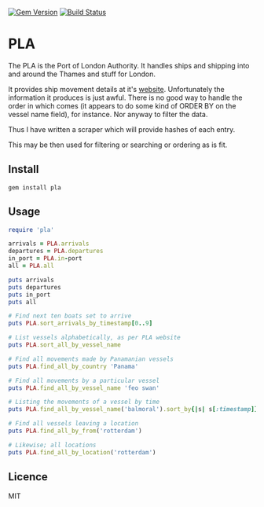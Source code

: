 [![Gem Version](https://badge.fury.io/rb/pla.svg)](https://badge.fury.io/rb/pla)
[![Build Status](https://travis-ci.org/jspc/pla.svg?branch=master)](https://travis-ci.org/jspc/pla)

PLA
==

The PLA is the Port of London Authority. It handles ships and shipping into and around the Thames and stuff for London.

It provides ship movement details at it's [website](https://www.pla.co.uk/Port-Trade/Ship-movements/Ship-movements). Unfortunately the information it produces is just awful. There is no good way to handle the order in which comes (it appears to do some kind of ORDER BY on the vessel name field), for instance. Nor anyway to filter the data.

Thus I have written a scraper which will provide hashes of each entry.

This may be then used for filtering or searching or ordering as is fit.

Install
--

`gem install pla`

Usage
--

```ruby
require 'pla'

arrivals = PLA.arrivals
departures = PLA.departures
in_port = PLA.in-port
all = PLA.all

puts arrivals
puts departures
puts in_port
puts all

# Find next ten boats set to arrive
puts PLA.sort_arrivals_by_timestamp[0..9]

# List vessels alphabetically, as per PLA website
puts PLA.sort_all_by_vessel_name

# Find all movements made by Panamanian vessels
puts PLA.find_all_by_country 'Panama'

# Find all movements by a particular vessel
puts PLA.find_all_by_vessel_name 'feo swan'

# Listing the movements of a vessel by time
puts PLA.find_all_by_vessel_name('balmoral').sort_by{|s| s[:timestamp]}

# Find all vessels leaving a location
puts PLA.find_all_by_from('rotterdam')

# Likewise; all locations
puts PLA.find_all_by_location('rotterdam')
```

Licence
--

MIT
